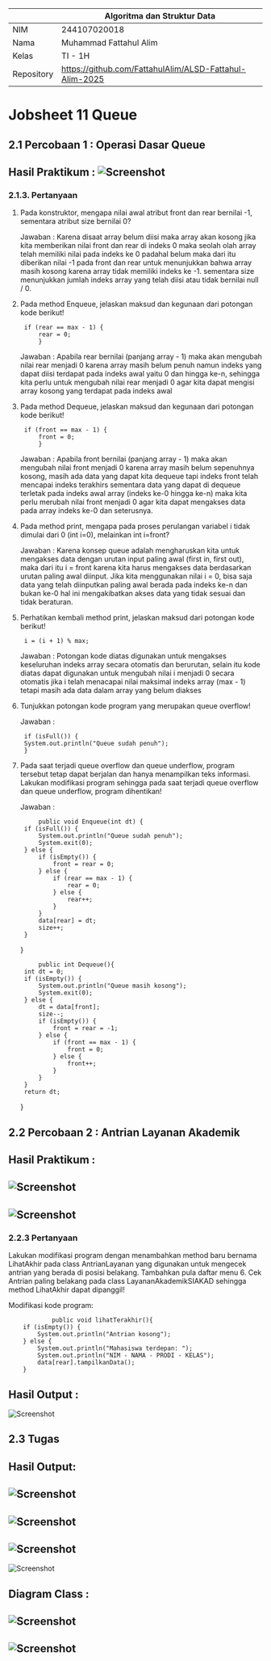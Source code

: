 |  | Algoritma dan Struktur Data|
|--|--|
| NIM |  244107020018|
| Nama |  Muhammad Fattahul Alim |
| Kelas | TI - 1H |
| Repository |https://github.com/FattahulAlim/ALSD-Fattahul-Alim-2025|

# Jobsheet 11 Queue

## 2.1 Percobaan 1 : Operasi Dasar Queue

Hasil Praktikum :
![Screenshot](../img/Perc1.png)
---

### 2.1.3. Pertanyaan 
1. Pada konstruktor, mengapa nilai awal atribut front dan rear bernilai -1, sementara atribut size 
bernilai 0?

    Jawaban : Karena disaat array belum diisi maka array akan kosong jika kita memberikan nilai front dan rear di indeks 0 maka seolah olah array telah memiliki nilai pada indeks ke 0 padahal belum maka dari itu diberikan nilai -1 pada front dan rear untuk menunjukkan bahwa array masih kosong karena array tidak memiliki indeks ke -1. sementara size menunjukkan jumlah indeks array yang telah diisi atau tidak bernilai null / 0.

2. Pada method Enqueue, jelaskan maksud dan kegunaan dari potongan kode berikut! 

        if (rear == max - 1) {
            rear = 0;
            } 

    Jawaban : Apabila rear bernilai (panjang array - 1) maka akan mengubah nilai rear menjadi 0 karena array masih belum penuh namun indeks yang dapat diisi terdapat pada indeks awal yaitu 0 dan hingga ke-n, sehingga kita perlu untuk mengubah nilai rear menjadi 0 agar kita dapat mengisi array kosong yang terdapat pada indeks awal

3. Pada method Dequeue, jelaskan maksud dan kegunaan dari potongan kode berikut!

        if (front == max - 1) {
            front = 0;
            } 

    Jawaban : Apabila front bernilai (panjang array - 1) maka akan mengubah nilai front menjadi 0 karena array masih belum sepenuhnya kosong, masih ada data yang dapat kita dequeue tapi indeks front telah mencapai indeks terakhirs sementara data yang dapat di dequeue terletak pada indeks awal array (indeks ke-0 hingga ke-n) maka kita perlu merubah nilai front menjadi 0 agar kita dapat mengakses data pada array indeks ke-0 dan seterusnya.

4. Pada method print, mengapa pada proses perulangan variabel i tidak dimulai dari 0 (int i=0), 
melainkan int i=front? 

    Jawaban : Karena konsep queue adalah mengharuskan kita untuk mengakses data dengan urutan input paling awal (first in, first out), maka dari itu i = front karena kita harus mengakses data berdasarkan urutan paling awal diinput. Jika kita menggunakan nilai i = 0, bisa saja data yang telah diinputkan paling awal berada pada indeks ke-n dan bukan ke-0 hal ini mengakibatkan akses data yang tidak sesuai dan tidak beraturan.

5. Perhatikan kembali method print, jelaskan maksud dari potongan kode berikut! 

        i = (i + 1) % max;

    Jawaban : Potongan kode diatas digunakan untuk mengakses keseluruhan indeks array secara otomatis dan berurutan, selain itu kode diatas dapat digunakan untuk mengubah nilai i menjadi 0 secara otomatis jika i telah menacapai nilai maksimal indeks array (max - 1) tetapi masih ada data dalam array yang belum diakses

6. Tunjukkan potongan kode program yang merupakan queue overflow! 

    Jawaban :     

        if (isFull()) {
        System.out.println("Queue sudah penuh");
        }  

7. Pada saat terjadi queue overflow dan queue underflow, program tersebut tetap dapat berjalan 
dan hanya menampilkan teks informasi. Lakukan modifikasi program sehingga pada saat terjadi 
queue overflow dan queue underflow, program dihentikan!

    Jawaban : 

            public void Enqueue(int dt) {
        if (isFull()) {
            System.out.println("Queue sudah penuh");
            System.exit(0);
        } else {
            if (isEmpty()) {
                front = rear = 0;
            } else {
                if (rear == max - 1) {
                    rear = 0;
                } else {
                    rear++;
                }
            } 
            data[rear] = dt;
            size++;
        }
    }

            public int Dequeue(){
        int dt = 0;
        if (isEmpty()) {
            System.out.println("Queue masih kosong");
            System.exit(0);
        } else {
            dt = data[front];
            size--;
            if (isEmpty()) {
                front = rear = -1;
            } else {
                if (front == max - 1) {
                    front = 0;
                } else {
                    front++;
                }
            }
        } 
        return dt;
    }

## 2.2 Percobaan 2 : Antrian Layanan Akademik

Hasil Praktikum :
---
![Screenshot](../img/Perc2.png)
---
![Screenshot](../img/Perc2(1).png)
---

### 2.2.3 Pertanyaan
Lakukan modifikasi program dengan menambahkan method baru bernama LihatAkhir pada class
AntrianLayanan yang digunakan untuk mengecek antrian yang berada di posisi belakang. Tambahkan
pula daftar menu 6. Cek Antrian paling belakang pada class LayananAkademikSIAKAD sehingga
method LihatAkhir dapat dipanggil!


Modifikasi kode program: 

                public void lihatTerakhir(){
        if (isEmpty()) {
            System.out.println("Antrian kosong");
        } else {
            System.out.println("Mahasiswa terdepan: ");
            System.out.println("NIM - NAMA - PRODI - KELAS");
            data[rear].tampilkanData();
        }


Hasil Output :
---
![Screenshot](../img/Perc2(2).png)

## 2.3 Tugas

Hasil Output:
---
![Screenshot](../img/Tugas.png)
---
![Screenshot](../img/Tugas(1).png)
---
![Screenshot](../img/Tugas(2).png)
---
![Screenshot](../img/Tugas(3).png)


Diagram Class :
---
![Screenshot](../img/Diagram(1).png)
---
![Screenshot](../img/Diagram(2).png)
---


